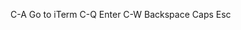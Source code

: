 C-A                         Go to iTerm
C-Q                         Enter
C-W                         Backspace
Caps                        Esc
